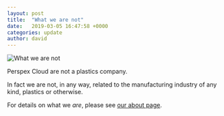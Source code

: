 ```yaml
---
layout: post
title:  "What we are not"
date:   2019-03-05 16:47:58 +0000
categories: update
author: david
---
```


![What we are not](https://perspex.cloud/img/30138F99-B8CF-412B-BBD5-26F59A8F2CD0.jpeg "Brass statue of lady carrying bag, Tbilisi, Georgia")

Perspex Cloud are not a plastics company.

In fact we are not, in any way, related to the manufacturing industry of any kind, plastics or otherwise.

For details on what we _are_, please see [our about page](https://perspex.cloud/about "About Perspex Cloud").
